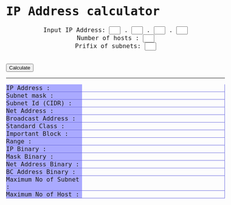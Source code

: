 
<html>
<head>
<title>IP Calculator</title>
<style>
body {
font-family:monospace;
font-size:16px;
}
.addr {
width:30px;
}
.result {
border-bottom: 1px solid #6a6ade;
border-right: 1px solid #6a6ade;
}
.result .label {
display:inline-block;
width:200px;
background:#aaf;
}
</style>
</head>
<body>
<h1>IP Address calculator</h1>
<center>
Input IP Address:
<input type='text' class='addr' id='q1'> .
<input type='text' class='addr' id='q2'> .
<input type='text' class='addr' id='q3'> .
<input type='text' class='addr' id='q4'>
<br>
Number of hosts :
<input type='text' class='addr' id='hostNum'><br>
Prifix of subnets:
<input type='text' class='addr' id='subnetNum'>
</center>
<br>


<button onclick='calculate();'>Calculate</button><br>
<hr>
<div class='result'>
<span class=label>IP Address :</span>
<span class=value id=resIP></span>
</div>
<div class='result'>
<span class=label>Subnet mask :</span>
<span class=value id=resMask></span>
</div>
<div class='result'>
<span class=label>Subnet Id (CIDR) :</span>
<span class=value id=resSubnetId></span>
</div>
<div class='result'>
<span class=label>Net Address :</span>
<span class=value id=resNet></span>
</div>
<div class='result'>
<span class=label>Broadcast Address :</span>
<span class=value id=resBC></span>
</div>
<div class='result'>
<span class=label>Standard Class :</span>
<span class=value id=resClass></span>
</div>
<div class='result'>
<span class=label>Important Block :</span>
<span class=value id=resImportantBlock></span>
</div>
<div class='result'>
<span class=label>Range :</span>
<span class=value id=resRange></span>
</div>
<div class='result'>
<span class=label>IP Binary :</span>
<span class=value id=resBinIP></span>
</div>
<div class='result'>
<span class=label>Mask Binary :</span>
<span class=value id=resBinMask></span>
</div>
<div class='result'>
<span class=label>Net Address Binary :</span>
<span class=value id=resBinNet></span>
</div>
<div class='result'>
<span class=label>BC Address Binary :</span>
<span class=value id=resBinBC></span>
</div>
<div class='result'>
<span class=label>Maximum No of Subnet :</span>
<span class=value id=resMaxNet></span>
</div>
<div class='result'>
<span class=label>Maximum No of Host :</span>
<span class=value id=resMaxHost></span>
</div>
</body>
<script type='text/javascript'>
function calculate(){
//get values from input box
var q1=document.getElementById('q1').value;
var q2=document.getElementById('q2').value;
var q3=document.getElementById('q3').value;
var q4=document.getElementById('q4').value;
//var cidr=document.getElementById('cidr').value;
var netNum=document.getElementById('subnetNum').value;
var hostNum=document.getElementById('hostNum').value;

//guessing netmask by # of host
var hostNumDbg=0;
for(var i=32;i>=0;i--){
if(hostNum >= Math.pow(2,i)){
//hostNumDbg=Math.pow(2,i+1);
hostNumDbg=32-(i+1);
break;
}
}
var cidr=hostNumDbg;


//validate input value
if(
(q1>=0 && q1<=255) &&
(q2>=0 && q2<=255) &&
(q3>=0 && q3<=255) &&
(q4>=0 && q4<=255) &&
(cidr>=0 && cidr<=32)
){
//display IP address
document.getElementById('resIP').innerHTML=q1 + "." + q2 + "." + q3 + "." + q4;

//get IP Address binaries
var ipBin={};
ipBin[1]=String("00000000"+parseInt(q1,10).toString(2)).slice(-8);
ipBin[2]=String("00000000"+parseInt(q2,10).toString(2)).slice(-8);

 

ipBin[3]=String("00000000"+parseInt(q3,10).toString(2)).slice(-8);
ipBin[4]=String("00000000"+parseInt(q4,10).toString(2)).slice(-8);

//decide standart class

var standartClass="";
if(q1<=126) {
standartClass="A";
}else if (q1==127) {
standartClass="loopback IP"
}else if (q1>=128 && q1<=191) {
standartClass="B";
}else if (q1>=192 && q1<=223) {
standartClass="C";
}else if (q1>=224 && q1<=239) {
standartClass="D (Multicast Address)";
}else if (q1>=240 && q1<=225) {
standartClass="E (Experimental)";
}else {
standartClass="Out of range";
}

//netmask
var mask=cidr;
var importantBlock=Math.ceil(mask/8);
var importantBlockBinary=ipBin[importantBlock];
var maskBinaryBlockCount=mask%8;
if(maskBinaryBlockCount==0)importantBlock++;
var maskBinaryBlock="";
var maskBlock="";
for(var i=1;i<=8;i++){
if(maskBinaryBlockCount>=i){
maskBinaryBlock+="1";
}else{
maskBinaryBlock+="0";
}
}
//convert binary mask block to decimal
maskBlock=parseInt(maskBinaryBlock,2);

//net & broadcast addr
var netBlockBinary="";
var bcBlockBinary="";
for(var i=1;i<=8;i++){
if(maskBinaryBlock.substr(i-1,1)=="1"){
netBlockBinary+=importantBlockBinary.substr(i-1,1);
bcBlockBinary+=importantBlockBinary.substr(i-1,1);
}else{
netBlockBinary+="0";
bcBlockBinary+="1";
}
}

//put everything together, create a string container variables
var mask="";
var maskBinary="";
var net="";
var bc="";
var netBinary="";
var bcBinary="";
var rangeA="";
var rangeB="";
//loop to put whole strings block together
for(var i=1;i<=4;i++){
if(importantBlock>i) {
//blocks before the important block.
mask+="255";
maskBinary+="11111111";
netBinary+=ipBin[i];
bcBinary+=ipBin[i];
net+=parseInt(ipBin[i],2);
bc+=parseInt(ipBin[i],2);
rangeA+=parseInt(ipBin[i],2);
rangeB+=parseInt(ipBin[i],2);
}else if (importantBlock==i) {
//the important block.
mask+=maskBlock;
maskBinary+=maskBinaryBlock;
netBinary+=netBlockBinary;
bcBinary+=bcBlockBinary;
net+=parseInt(netBlockBinary,2);
bc+=parseInt(bcBlockBinary,2);
rangeA+=(parseInt(netBlockBinary,2)+1);
rangeB+=(parseInt(bcBlockBinary,2)-1);
}else {
//block after the important block.
mask+=0;
maskBinary+="00000000";
netBinary+="00000000";
bcBinary+="11111111";
net+="0";
bc+="255";
rangeA+=0;
rangeB+=255;
}
//add . separator except the last block
if(i<4){
mask+=".";
maskBinary+=".";
netBinary+=".";
bcBinary+=".";
net+=".";
bc+=".";
rangeA+=".";
rangeB+=".";
}
}

//additional : count maximum host, maximum net and current subnets
var binaryHost="";
for(var i=(31-cidr);i>=0;i--){
binaryHost=binaryHost+"1";
}
var maxHost=parseInt(binaryHost,2);
var binarySubnet="";
for(var i=cidr;i>=0;i--){
binarySubnet=binarySubnet+"1";
}
var maxSubnet=parseInt(binarySubnet,2);
var binaryCurrentSubnetBlock="";
for(var i=maskBinaryBlockCount;i>=0;i--){
binaryCurrentSubnetBlock=binaryCurrentSubnetBlock+"1";
}
var maxCurrentSubnetBlock=parseInt(binaryCurrentSubnetBlock,2);

//write the results to the page.
document.getElementById('resMask').innerHTML=mask;
document.getElementById('resNet').innerHTML=net;
document.getElementById('resBC').innerHTML=bc;
document.getElementById('resRange').innerHTML=rangeA + " - " + rangeB;
document.getElementById('resBinIP').innerHTML=ipBin[1]+"."+ipBin[2]+"."+ipBin[3]+"."+ipBin[4];

 

document.getElementById('resBinMask').innerHTML=maskBinary;
document.getElementById('resBinNet').innerHTML=netBinary;
document.getElementById('resBinBC').innerHTML=bcBinary;
document.getElementById('resClass').innerHTML=standartClass;
document.getElementById('resSubnetId').innerHTML=cidr;
document.getElementById('resMaxHost').innerHTML=maxHost+" possible host(s) in current subnet";
document.getElementById('resMaxNet').innerHTML=maxSubnet+" of total possible subnet, "+maxCurrentSubnetBlock+" possible subnet in current block";
document.getElementById('resImportantBlock').innerHTML=importantBlock;
}else{
alert("invalid value");
}

}
</script>
</html>
